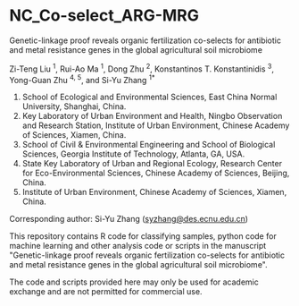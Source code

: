 # NC_Co-select_ARG-MRG
Genetic-linkage proof reveals organic fertilization co-selects for antibiotic and metal resistance genes in the global agricultural soil microbiome

Zi-Teng Liu <sup>1</sup>, Rui-Ao Ma <sup>1</sup>, Dong Zhu <sup>2</sup>, Konstantinos T. Konstantinidis <sup>3</sup>, Yong-Guan Zhu <sup>4, 5</sup>, and Si-Yu Zhang <sup>1</sup><sup>*</sup>

1. School of Ecological and Environmental Sciences, East China Normal University, Shanghai, China.
2. Key Laboratory of Urban Environment and Health, Ningbo Observation and Research Station, Institute of Urban Environment, Chinese Academy of Sciences, Xiamen, China.
3. School of Civil & Environmental Engineering and School of Biological Sciences, Georgia Institute of Technology, Atlanta, GA, USA.
4. State Key Laboratory of Urban and Regional Ecology, Research Center for Eco-Environmental Sciences, Chinese Academy of Sciences, Beijing, China.
5. Institute of Urban Environment, Chinese Academy of Sciences, Xiamen, China.

Corresponding author: Si-Yu Zhang (syzhang@des.ecnu.edu.cn)

This repository contains R code for classifying samples, python code for machine learning and other analysis code or scripts in the manuscript "Genetic-linkage proof reveals organic fertilization co-selects for antibiotic and metal resistance genes in the global agricultural soil microbiome".

The code and scripts provided here may only be used for academic exchange and are not permitted for commercial use.
